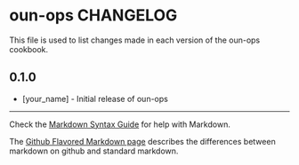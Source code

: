 # oun-ops CHANGELOG

This file is used to list changes made in each version of the oun-ops cookbook.

## 0.1.0
- [your_name] - Initial release of oun-ops

- - -
Check the [Markdown Syntax Guide](http://daringfireball.net/projects/markdown/syntax) for help with Markdown.

The [Github Flavored Markdown page](http://github.github.com/github-flavored-markdown/) describes the differences between markdown on github and standard markdown.
